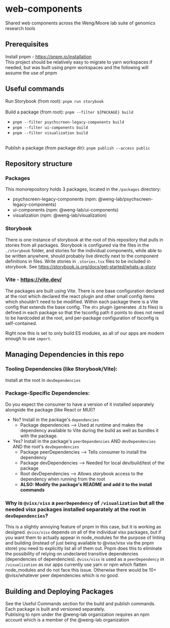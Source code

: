 # web-components
Shared web components across the Weng/Moore lab suite of genomics research tools

## Prerequisites
Install pnpm - https://pnpm.io/installation
<br/>
This project should be relatively easy to migrate to yarn workspaces if needed, but was built using pnpm workspaces and the following will assume the use of pnpm

## Useful commands
Run Storybook (from root): `pnpm run storybook`
<br/><br/>
Build a package (from root): `pnpm --filter ${PACKAGE} build`
- `pnpm --filter psychscreen-legacy-components build`
- `pnpm --filter ui-components build`
- `pnpm --filter visualization build`
<br/><br/>

Publish a package (from package dir): `pnpm publish --access public`

## Repository structure
### Packages
This monorepository holds 3 packages, located in the `/packages` directory:
- psychscreen-legacy-components (npm: @weng-lab/psychscreen-legacy-components)
- ui-components (npm: @weng-lab/ui-components)
- visualization (npm: @weng-lab/visualization)

### Storybook
There is one instance of storybook at the root of this repository that pulls in stories from all packages. Storybook is configured via the files in the `./storybook` folder, and stories for the individual components, while able to be written anywhere, should probably live directly next to the component definitions in files. Write stories in `.stories.tsx` files to be included in storybook. See https://storybook.js.org/docs/get-started/whats-a-story

### Vite - https://vite.dev/
The packages are built using Vite. There is one base configuration declared at the root which declared the react plugin and other small config items which shouldn't need to be modified. Within each package there is a Vite config that extends the base config. The `dts` plugin (generates .d.ts files) is defined in each package so that the tsconfig path it points to does not need to be hardcoded at the root, and per-package configuration of tsconfig is self-contained.

Right now this is set to only build ES modules, as all of our apps are modern enough to use `import`.

## Managing Dependencies in this repo
### Tooling Dependencies (like Storybook/Vite): 
Install at the root in `devDependencies`

### Package-Specific Dependencies:
Do you expect the consumer to have a version of it installed separately alongside the package (like React or MUI)? 
- No? Install in the package's `dependencies`
  - Package dependencies --> Used at runtime and makes the dependency available to Vite during the build as well as bundles it with the package.
- Yes? Install in the package's `peerDependencies` AND `devDependencies` AND the root's `devDependencies`
  - Package peerDependencies --> Tells consumer to install the dependency
  - Package devDependencies --> Needed for local dev/build/test of the package
  - Root devDependencies --> Allows storybook access to the dependency when running from the root
  - <b>ALSO: Modify the package's README and add it to the install commands</b>

### Why is `@visx/visx` a `peerDependency` of `/visualization` but all the needed visx packages installed separately at the root in `devDependencies`? 
This is a slightly annoying feature of pnpm in this case, but it is working as designed. `@visx/visx` depends on all of the individual visx packages, but if you want them to actually appear in node_modules for the purpose of linting and building (instead of just being available to @visx/visx via the pnpm store) you need to explicitly list all of them out. Pnpm does this to eliminate the possibility of relying on undeclared transitive dependencies (dependencies of dependencies). `@visx/visx` is used as a `peerDependency` in `/visualization` as our apps currently use yarn or npm which flatten node_modules and do not face this issue. Otherwise there would be 10+ @visx/whatever peer dependencies which is no good.


## Building and Deploying Packages
See the Useful Commands section for the build and publish commands.
<br/>
Each package is built and versioned separately.
<br/>
Publising to npm under the @weng-lab organization requires an npm account which is a member of the @weng-lab organization